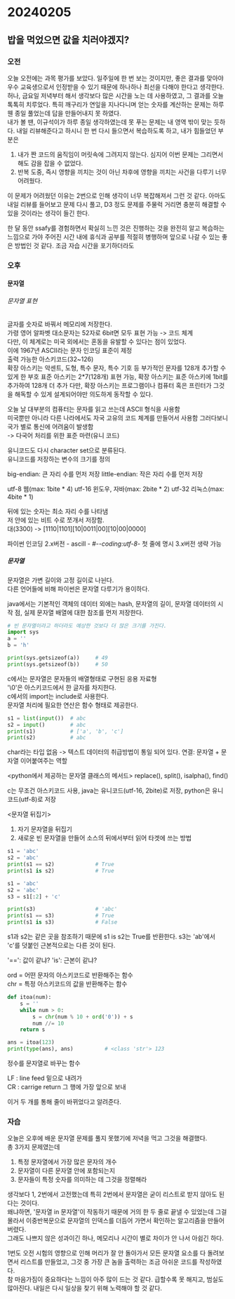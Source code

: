 # 20240205
## 밥을 먹었으면 값을 치러야겠지?
### 오전
오늘 오전에는 과목 평가를 보았다. 일주일에 한 번 보는 것이지만, 좋은 결과를 맞아야 우수 교육생으로서 인정받을 수 있기 때문에 하나하나 최선을 다해야 한다고 생각한다.  
허나, 금요일 저녁부터 해서 생각보다 많은 시간을 노는 데 사용하였고, 그 결과를 오늘 톡톡히 치루었다.  특히 깨구리가 연잎을 지나다니며 얻는 숫자를 계산하는 문제는 하루 웬 종일 풀었는데 답을 만들어내지 못 하였다.  
내가 볼 땐, 이규석이가 하루 종일 생각하였는데 못 푸는 문제는 내 영역 밖이 맞는 듯하다. 내일 리뷰해준다고 하시니 한 번 다시 들으면서 복습하도록 하고, 
내가 힘들었던 부분은  

1. 내가 짠 코드의 움직임이 머릿속에 그려지지 않는다. 심지어 이번 문제는 그리면서 해도 감을 잡을 수 없었다.
2. 반복 도중, 즉시 영향을 끼치는 것이 아닌 차후에 영향을 끼치는 사건을 다루기 너무 어려웠다.

이 문제가 어려웠던 이유는 2번으로 인해 생각이 너무 복잡해져서 그런 것 같다. 아마도 내일 리뷰를 들어보고 문제 다시 풀고, D3 정도 문제를 주물럭 거리면 충분히 해결할 수 있을 것이라는 생각이 들긴 한다.

한 달 동안 ssafy를 경험하면서 확실히 느낀 것은 진행하는 것을 완전히 알고 복습하는 느낌으로 가야 주어진 시간 내에 휴식과 공부를 적절히 병행하며 앞으로 나갈 수 있는 좋은 방법인 것 같다. 조금 자습 시간을 포기하더라도 

### 오후
#### 문자열
###### 문자열 표현
글자를 숫자로 바꿔서 메모리에 저장한다.  
가령 영어 알파벳 대소문자는 52자로 6bit면 모두 표현 가능 -> 코드 체계  
다만, 이 체계로는 미국 외에서는 혼동을 유발할 수 있다는 점이 있었다.  
이에 1967년 ASCII라는 문자 인코딩 표준이 제정  
출력 가능한 아스키코드(32~126)  
확장 아스키는 악센트, 도형, 특수 문자, 특수 기호 등 부가적인 문자를 128개 추가할 수 있게 한 부호 
표준 아스키는 2*7(128개) 표현 가능, 확장 아스키는 표준 아스키에 1bit를 추가하여 128개 더 추가 
다만, 확장 아스키는 프로그램이나 컴퓨터 혹은 프린터가 그것을 해독할 수 있게 설계되어야만 의도하게 동작할 수 있다.  

오늘 날 대부분의 컴퓨터는 문자를 읽고 쓰는데 ASCII 형식을 사용함  
미국뿐만 아니라 다른 나라에서도 자국 고유의 코드 체계를 만들어서 사용함
그러다보니 국가 별로 통신에 어려움이 발생함  
-> 다국어 처리를 위한 표준 마련(유니 코드)  

유니코드도 다시 character set으로 분류된다.  
유니코드를 저장하는 변수의 크기를 정의  

big-endian: 큰 자리 수를 먼저 저장 
little-endian: 작은 자리 수를 먼저 저장  

utf-8 웹(max: 1bite * 4)
utf-16 윈도우, 자바(max: 2bite * 2)
utf-32 리눅스(max: 4bite * 1)

뒤에 있는 숫자는 최소 자리 수를 나타냄  
저 안에 있는 비트 수로 쪼개서 저장함.  
대(3300) -> [1110|1101][10|0011|00][10|00|0000]

파이썬 인코딩
2.x버전 - ascill - #-*-coding:utf-8*- 첫 줄에 명시
3.x버전 생략 가능

##### 문자열
문자열은 가변 길이와 고정 길이로 나뉜다.  
다른 언어들에 비해 파이썬은 문자열 다루기가 용이하다.  

java에서는 기본적인 객체의 데이터 외에는 hash, 문자열의 길이, 문자열 데이터의 시작 점, 실제 문자열 배열에 대한 참조를 먼저 저장한다. 

``` python
# 빈 문자열이라고 하더라도 예상한 것보다 더 많은 크기를 가진다.
import sys
a = ''
b = 'h'

print(sys.getsizeof(a))     # 49
print(sys.getsizeof(b))     # 50
```

c에서는 문자열은 문자들의 배열형태로 구현된 응용 자료형  
'\0'은 아스키코드에서 한 글자를 차지한다.  
c에서의 import는 include로 사용한다.  
문자열 처리에 필요한 연산은 함수 형태로 제공한다.  

```python
s1 = list(input())  # abc
s2 = input()        # abc
print(s1)           # ['a', 'b', 'c']
print(s2)           # abc
```

char라는 타입 없음 -> 텍스트 데이터의 취급방법이 통일 되어 있다. 
연결: 문자열 + 문자열 이어붙여주는 역할

<python에서 제공하는 문자열 클래스의 메서드>
replace(), split(), isalpha(), find()

c는 무조건 아스키코드 사용, java는 유니코드(utf-16, 2bite)로 저장, python은 유니코드(utf-8)로 저장  

<문자열 뒤집기>
1. 자기 문자열을 뒤집기
2. 새로운 빈 문자열을 만들어 소스의 뒤에서부터 읽어 타겟에 쓰는 방법

``` python
s1 = 'abc'
s2 = 'abc'
print(s1 == s2)             # True
print(s1 is s2)             # True
```

``` python
s1 = 'abc'
s2 = 'abc'
s3 = s1[:2] + 'c'

print(s3)                   # 'abc'
print(s1 == s3)             # True
print(s1 is s3)             # False
```

s1과 s2는 같은 곳을 참조하기 때문에 s1 is s2는 True를 반환한다.
s3는 'ab'에서 'c'를 덧붙인 근본적으로는 다른 것이 된다.

'==': 값이 같냐?
'is': 근본이 같냐?

ord = 어떤 문자의 아스키코드로 반환해주는 함수  
chr = 특정 아스키코드의 값을 반환해주는 함수

```python
def itoa(num):
    s = ''
    while num > 0:
        s = chr(num % 10 + ord('0')) + s
        num //= 10
    return s

ans = itoa(123)
print(type(ans), ans)          # <class 'str'> 123
```

정수를 문자열로 바꾸는 함수


LF : line feed  밑으로 내려가  
CR : carrige return  그 행에 가장 앞으로 보내  

이거 두 개를 통해 줄이 바뀌었다고 알려준다.  

### 자습
오늘은 오후에 배운 문자열 문제를 풀지 못했기에 저녁을 먹고 그것을 해결했다.  
총 3가지 문제였는데  
1. 특정 문자열에서 가장 많은 문자의 개수
2. 문자열이 다른 문자열 안에 포함되는지
3. 문자들이 특정 숫자를 의미하는 데 그것을 정렬해라

생각보다 1, 2번에서 고전했는데 특히 2번에서 문자열은 굳이 리스트로 받지 않아도 된다는 것이다.  
왜냐하면, '문자열 in 문자열'이 작동하기 때문에 거의 한 두 줄로 끝낼 수 있었는데 그걸 몰라서 이중반복문으로 문자열의 인덱스를 더듬어 가면서 확인하는 알고리즘을 만들어버렸다.  
그래도 나쁘지 않은 성과이긴 하나, 메모리나 시간이 별로 차이가 안 나서 아쉽긴 하다.  

1번도 오전 시험의 영향으로 인해 머리가 잘 안 돌아가서 모든 문자열 요소를 다 돌려보면서 리스트를 만들었고, 그것 중 가장 큰 놈을 출력하는 조금 아쉬운 코드를 작성하였다.  
참 마음가짐이 중요하다는 느낌이 아주 많이 드는 것 같다. 급할수록 못 해지고, 범실도 많아진다. 내일은 다시 일상을 찾기 위해 노력해야 할 것 같다.